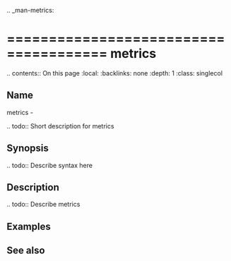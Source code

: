 .. _man-metrics:

======================================
metrics
======================================

.. contents:: On this page
    :local:
    :backlinks: none
    :depth: 1
    :class: singlecol

Name
----
metrics - 

.. todo::
    Short description for metrics

Synopsis
--------
.. todo::
   Describe syntax here

Description
-----------
.. todo::
    Describe metrics

Examples
--------

See also
--------

